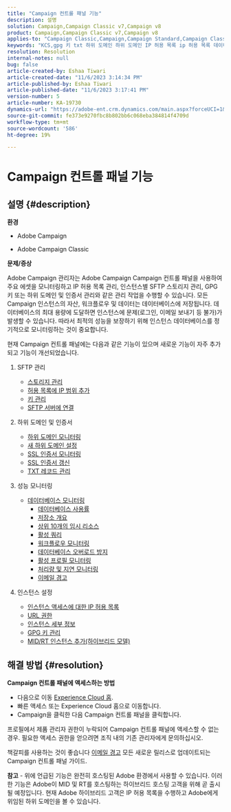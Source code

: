 ```yaml
---
title: "Campaign 컨트롤 패널 기능"
description: 설명
solution: Campaign,Campaign Classic v7,Campaign v8
product: Campaign,Campaign Classic v7,Campaign v8
applies-to: "Campaign Classic,Campaign,Campaign Standard,Campaign Classic v7,Campaign v8"
keywords: "KCS,gpg 키 txt 하위 도메인 하위 도메인 IP 허용 목록 ip 허용 목록 데이터베이스 워크플로 위임 cname csr ssl sftp txt 권한 모니터링 처리량 나열"
resolution: Resolution
internal-notes: null
bug: false
article-created-by: Eshaa Tiwari
article-created-date: "11/6/2023 3:14:34 PM"
article-published-by: Eshaa Tiwari
article-published-date: "11/6/2023 3:17:41 PM"
version-number: 5
article-number: KA-19730
dynamics-url: "https://adobe-ent.crm.dynamics.com/main.aspx?forceUCI=1&pagetype=entityrecord&etn=knowledgearticle&id=49f9102c-b77c-ee11-8179-6045bd006b3d"
source-git-commit: fe373e9270fbc8b802bb6c068eba384814f4709d
workflow-type: tm+mt
source-wordcount: '586'
ht-degree: 19%

---
```


# Campaign 컨트롤 패널 기능

## 설명 {#description}


<b>환경</b>

- Adobe Campaign

- Adobe Campaign Classic

<b>문제/증상</b>

Adobe Campaign 관리자는 Adobe Campaign Campaign 컨트롤 패널을 사용하여 주요 에셋을 모니터링하고 IP 허용 목록 관리, 인스턴스별 SFTP 스토리지 관리, GPG 키 또는 하위 도메인 및 인증서 관리와 같은 관리 작업을 수행할 수 있습니다. 모든 Campaign 인스턴스의 자산, 워크플로우 및 데이터는 데이터베이스에 저장됩니다. 데이터베이스의 최대 용량에 도달하면 인스턴스에 문제(로그인, 이메일 보내기 등 불가)가 발생할 수 있습니다. 따라서 최적의 성능을 보장하기 위해 인스턴스 데이터베이스를 정기적으로 모니터링하는 것이 중요합니다.

현재 Campaign 컨트롤 패널에는 다음과 같은 기능이 있으며 새로운 기능이 자주 추가되고 기능이 개선되었습니다.

1. SFTP 관리
   - [스토리지 관리](https://experienceleague.adobe.com/docs/control-panel/using/sftp-management/sftp-storage-management.html?lang=en)
   - [허용 목록에 IP 범위 추가](https://experienceleague.adobe.com/docs/control-panel/using/sftp-management/ip-range-allow-listing.html?lang=en)
   - [키 관리](https://experienceleague.adobe.com/docs/control-panel/using/sftp-management/key-management.html?lang=en)
   - [SFTP 서버에 연결](https://experienceleague.adobe.com/docs/control-panel/using/sftp-management/logging-into-sftp-server.html?lang=en)
2. 하위 도메인 및 인증서
   - [하위 도메인 모니터링](https://experienceleague.adobe.com/docs/control-panel/using/subdomains-and-certificates/monitoring-subdomains.html?lang=en)
   - [새 하위 도메인 설정](https://experienceleague.adobe.com/docs/control-panel/using/subdomains-and-certificates/setting-up-new-subdomain.html?lang=en)
   - [SSL 인증서 모니터링](https://experienceleague.adobe.com/docs/control-panel/using/subdomains-and-certificates/monitoring-ssl-certificates.html?lang=en)
   - [SSL 인증서 갱신](https://experienceleague.adobe.com/docs/control-panel/using/subdomains-and-certificates/renewing-subdomain-certificate.html?lang=en)
   - [TXT 레코드 관리](https://experienceleague.adobe.com/docs/control-panel/using/subdomains-and-certificates/managing-txt-records.html?lang=en)
3. 성능 모니터링
   - [데이터베이스 모니터링](https://experienceleague.adobe.com/docs/control-panel/using/performance-monitoring/database-monitoring/database-monitoring.html?lang=en)
      - [데이터베이스 사용률](https://experienceleague.adobe.com/docs/control-panel/using/performance-monitoring/database-monitoring/database-utilization.html?lang=en)
      - [저장소 개요](https://experienceleague.adobe.com/docs/control-panel/using/performance-monitoring/database-monitoring/database-storage-overview.html?lang=en)
      - [상위 10개의 임시 리소스](https://experienceleague.adobe.com/docs/control-panel/using/performance-monitoring/database-monitoring/database-top-ten-resources.html?lang=en)
      - [활성 쿼리](https://experienceleague.adobe.com/docs/control-panel/using/performance-monitoring/database-monitoring/database-active-queries.html?lang=en)
      - [워크플로우 모니터링](https://experienceleague.adobe.com/docs/control-panel/using/performance-monitoring/database-monitoring/workflow-monitoring.html?lang=ko)
      - [데이터베이스 오버로드 방지](https://experienceleague.adobe.com/docs/control-panel/using/performance-monitoring/database-monitoring/database-preventing-overload.html?lang=en)
      - [활성 프로필 모니터링](https://experienceleague.adobe.com/docs/control-panel/using/performance-monitoring/active-profiles-monitoring.html?lang=en)
      - [처리량 및 지연 모니터링](https://experienceleague.adobe.com/docs/control-panel/using/performance-monitoring/thoughputs-latencies.html?lang=ko)
      - [이메일 경고](https://experienceleague.adobe.com/docs/control-panel/using/performance-monitoring/email-alerting.html?lang=en)
4. 인스턴스 설정

   - [인스턴스 액세스에 대한 IP 허용 목록](https://experienceleague.adobe.com/docs/control-panel/using/instances-settings/ip-allow-listing-instance-access.html?lang=en)
   - [URL 권한](https://experienceleague.adobe.com/docs/control-panel/using/instances-settings/url-permissions.html?lang=en)
   - [인스턴스 세부 정보](https://experienceleague.adobe.com/docs/control-panel/using/instances-settings/instance-details.html?lang=en)
   - [GPG 키 관리](https://experienceleague.adobe.com/docs/control-panel/using/instances-settings/gpg-keys-management.html?lang=en)
   - [MID/RT 인스턴스 추가(하이브리드 모델)](https://experienceleague.adobe.com/docs/control-panel/using/instances-settings/external-accounts.html?lang=en)



## 해결 방법 {#resolution}


<b>Campaign 컨트롤 패널에 액세스하는 방법 </b>

- 다음으로 이동 [Experience Cloud 홈](https://experiencecloud.adobe.com).
- 빠른 액세스 또는 Experience Cloud 홈으로 이동합니다.
- Campaign을 클릭한 다음 Campaign 컨트롤 패널을 클릭합니다.


프로필에서 제품 관리자 권한이 누락되어 Campaign 컨트롤 패널에 액세스할 수 없는 경우. 필요한 액세스 권한을 얻으려면 조직 내의 기존 관리자에게 문의하십시오.

책갈피를 사용하는 것이 좋습니다 [이메일 경고](https://experienceleague.adobe.com/docs/control-panel/using/alerts-events/email-alerting.html) 모든 새로운 릴리스로 업데이트되는 Campaign 컨트롤 패널 가이드.

<b>참고</b> - 위에 언급된 기능은 완전히 호스팅된 Adobe 환경에서 사용할 수 있습니다. 이러한 기능은 Adobe이 MID 및 RT를 호스팅하는 하이브리드 호스팅 고객을 위해 곧 출시될 예정입니다. 현재 Adobe 하이브리드 고객은 IP 허용 목록을 수행하고 Adobe에게 위임된 하위 도메인을 볼 수 있습니다.
